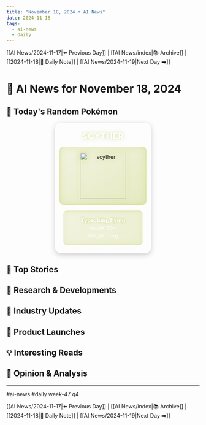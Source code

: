```yaml
---
title: "November 18, 2024 • AI News"
date: 2024-11-18
tags:
  - ai-news
  - daily
---
```


[[AI News/2024-11-17|⬅️ Previous Day]] | [[AI News/index|📚 Archive]] | [[2024-11-18|📝 Daily Note]] | [[AI News/2024-11-19|Next Day ➡️]]

# 🤖 AI News for November 18, 2024

## 🎲 Today's Random Pokémon
<div style="
  width: 250px;
  margin-left: auto;
  margin-right: auto;
  text-align: center;
">
  <div id="pokemon-info" style="
    margin-bottom: 15px;
    background: linear-gradient(145deg, rgba(255,255,255,0.1) 0%, rgba(255,255,255,0.05) 100%);
    border-radius: 15px;
    padding: 20px;
    box-shadow: 0 4px 15px rgba(0,0,0,0.2), inset 0 0 30px rgba(255,255,255,0.05);
    border: 2px solid rgba(255,255,255,0.3);
    position: relative;
    overflow: hidden;
    animation: float 6s ease-in-out infinite;
  ">

<h2 style="margin: 0 0 15px 0; font-size: 1.5em; font-weight: bold; letter-spacing: 0.05em; text-shadow: 0 0 10px #A8B82088; color: #FFFFFF;">SCYTHER</h2>
<div style="background: linear-gradient(145deg, #A8B82022, #A8B82044); border-radius: 10px; padding: 15px; margin: 0 -10px 15px -10px; border: 1px solid #A8B82066; box-shadow: inset 0 0 20px #A8B82033; position: relative;">
  <img src="https://raw.githubusercontent.com/PokeAPI/sprites/master/sprites/pokemon/123.png" alt="scyther" width="120" height="120" style="display: block; margin: 0 auto; filter: drop-shadow(0 0 8px #A8B82077);">
</div>
<div style="background: linear-gradient(135deg, #A8B82022, #A8B82033); border-radius: 8px; padding: 10px; margin-top: 10px; border: 1px solid #A8B82044; box-shadow: inset 0 0 15px #A8B82022;">
  <p style="margin: 5px 0; font-weight: bold; color: rgba(255,255,255,0.95); text-shadow: 0 0 5px #A8B82088;">Type: bug, flying</p>
  <p style="margin: 5px 0; font-size: 0.9em; color: rgba(255,255,255,0.9);">Height: 1.5m</p>
  <p style="margin: 5px 0; font-size: 0.9em; color: rgba(255,255,255,0.9);">Weight: 56kg</p>
</div>
  </div>
</div>

## 📰 Top Stories

## 🔬 Research & Developments

## 💼 Industry Updates

## 🎯 Product Launches

## 💡 Interesting Reads

## 🤔 Opinion & Analysis

---

#ai-news #daily week-47 q4

[[AI News/2024-11-17|⬅️ Previous Day]] | [[AI News/index|📚 Archive]] | [[2024-11-18|📝 Daily Note]] | [[AI News/2024-11-19|Next Day ➡️]]